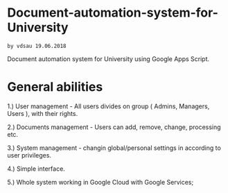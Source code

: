 # Document-automation-system-for-University
    by vdsau 19.06.2018
    
Document automation system for University using Google Apps Script.

# General abilities

   1.) User management - All users divides on group ( Admins, Managers, Users ),
   with their rights.
   
   2.) Documents management - Users can add, remove, change, processing etc.
   
   3.) System management - changin global/personal settings 
   in according to user privileges.
   
   4.) Simple interface.
   
   5.) Whole system working in Google Cloud with Google Services;
   
